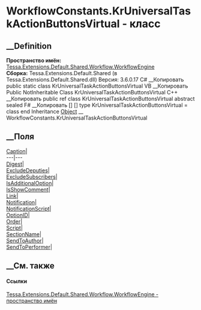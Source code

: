 # WorkflowConstants.KrUniversalTaskActionButtonsVirtual - класс
##  __Definition
 **Пространство имён:**
[Tessa.Extensions.Default.Shared.Workflow.WorkflowEngine](N_Tessa_Extensions_Default_Shared_Workflow_WorkflowEngine.htm)  
 **Сборка:** Tessa.Extensions.Default.Shared (в
Tessa.Extensions.Default.Shared.dll) Версия: 3.6.0.17
C# __Копировать
     public static class KrUniversalTaskActionButtonsVirtual
VB __Копировать
     Public NotInheritable Class KrUniversalTaskActionButtonsVirtual
C++ __Копировать
     public ref class KrUniversalTaskActionButtonsVirtual abstract sealed
F# __Копировать
     [<AbstractClassAttribute>]
    [<SealedAttribute>]
    type KrUniversalTaskActionButtonsVirtual = class end
Inheritance
    [Object](https://learn.microsoft.com/dotnet/api/system.object) __ WorkflowConstants.KrUniversalTaskActionButtonsVirtual
##  __Поля
[Caption](F_Tessa_Extensions_Default_Shared_Workflow_WorkflowEngine_WorkflowConstants_KrUniversalTaskActionButtonsVirtual_Caption.htm)|  
---|---  
[Digest](F_Tessa_Extensions_Default_Shared_Workflow_WorkflowEngine_WorkflowConstants_KrUniversalTaskActionButtonsVirtual_Digest.htm)|  
[ExcludeDeputies](F_Tessa_Extensions_Default_Shared_Workflow_WorkflowEngine_WorkflowConstants_KrUniversalTaskActionButtonsVirtual_ExcludeDeputies.htm)|  
[ExcludeSubscribers](F_Tessa_Extensions_Default_Shared_Workflow_WorkflowEngine_WorkflowConstants_KrUniversalTaskActionButtonsVirtual_ExcludeSubscribers.htm)|  
[IsAdditionalOption](F_Tessa_Extensions_Default_Shared_Workflow_WorkflowEngine_WorkflowConstants_KrUniversalTaskActionButtonsVirtual_IsAdditionalOption.htm)|  
[IsShowComment](F_Tessa_Extensions_Default_Shared_Workflow_WorkflowEngine_WorkflowConstants_KrUniversalTaskActionButtonsVirtual_IsShowComment.htm)|  
[Link](F_Tessa_Extensions_Default_Shared_Workflow_WorkflowEngine_WorkflowConstants_KrUniversalTaskActionButtonsVirtual_Link.htm)|  
[Notification](F_Tessa_Extensions_Default_Shared_Workflow_WorkflowEngine_WorkflowConstants_KrUniversalTaskActionButtonsVirtual_Notification.htm)|  
[NotificationScript](F_Tessa_Extensions_Default_Shared_Workflow_WorkflowEngine_WorkflowConstants_KrUniversalTaskActionButtonsVirtual_NotificationScript.htm)|  
[OptionID](F_Tessa_Extensions_Default_Shared_Workflow_WorkflowEngine_WorkflowConstants_KrUniversalTaskActionButtonsVirtual_OptionID.htm)|  
[Order](F_Tessa_Extensions_Default_Shared_Workflow_WorkflowEngine_WorkflowConstants_KrUniversalTaskActionButtonsVirtual_Order.htm)|  
[Script](F_Tessa_Extensions_Default_Shared_Workflow_WorkflowEngine_WorkflowConstants_KrUniversalTaskActionButtonsVirtual_Script.htm)|  
[SectionName](F_Tessa_Extensions_Default_Shared_Workflow_WorkflowEngine_WorkflowConstants_KrUniversalTaskActionButtonsVirtual_SectionName.htm)|  
[SendToAuthor](F_Tessa_Extensions_Default_Shared_Workflow_WorkflowEngine_WorkflowConstants_KrUniversalTaskActionButtonsVirtual_SendToAuthor.htm)|  
[SendToPerformer](F_Tessa_Extensions_Default_Shared_Workflow_WorkflowEngine_WorkflowConstants_KrUniversalTaskActionButtonsVirtual_SendToPerformer.htm)|  
## __См. также
#### Ссылки
[Tessa.Extensions.Default.Shared.Workflow.WorkflowEngine - пространство
имён](N_Tessa_Extensions_Default_Shared_Workflow_WorkflowEngine.htm)
